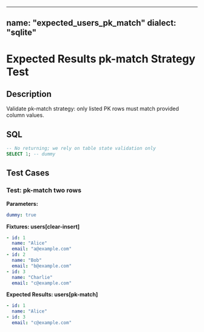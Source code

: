 ----
name: "expected_users_pk_match"
dialect: "sqlite"
----

# Expected Results pk-match Strategy Test

## Description
Validate pk-match strategy: only listed PK rows must match provided column values.

## SQL
```sql
-- No returning; we rely on table state validation only
SELECT 1; -- dummy
```

## Test Cases

### Test: pk-match two rows

**Parameters:**
```yaml
dummy: true
```

**Fixtures: users[clear-insert]**
```yaml
- id: 1
  name: "Alice"
  email: "a@example.com"
- id: 2
  name: "Bob"
  email: "b@example.com"
- id: 3
  name: "Charlie"
  email: "c@example.com"
```

**Expected Results: users[pk-match]**
```yaml
- id: 1
  name: "Alice"
- id: 3
  email: "c@example.com"
```

